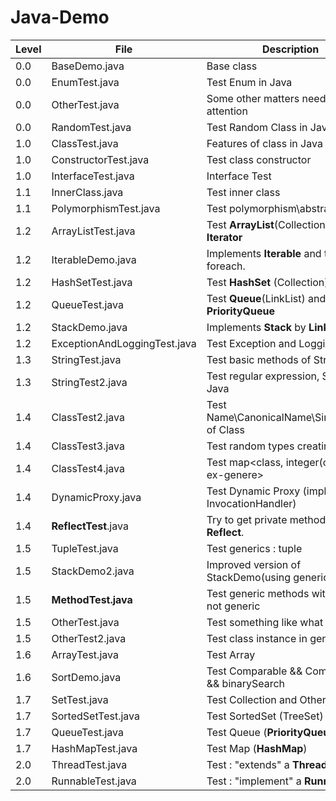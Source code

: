 # Java-Demo

| Level | File  | Description | Package |
| ---------- | ------------- | ------------- | ------------- |
| 0.0 | BaseDemo.java  | Base class   | (default) |
| 0.0 | EnumTest.java | Test Enum in Java | (default) |
| 0.0 | OtherTest.java | 	Some other matters needing attention | (default) |
| 0.0 | RandomTest.java | Test Random Class in Java | (default) |
| 1.0 | ClassTest.java | Features of class in Java | (default) |
| 1.0 | ConstructorTest.java | Test class constructor | (default) |
| 1.0 | InterfaceTest.java | Interface Test | (default) |
| 1.1 | InnerClass.java | Test inner class | (default) |
| 1.1 | PolymorphismTest.java | Test polymorphism\abstract in Java | (default) |
| 1.2 | ArrayListTest.java  | Test <b>ArrayList</b>(Collection) and <b>Iterator</b> | (default) |
| 1.2 | IterableDemo.java | Implements <b>Iterable</b> and then test foreach. | (default) |
| 1.2 | HashSetTest.java | Test <b>HashSet</b> (Collection) | (default) |
| 1.2 | QueueTest.java | Test <b>Queue</b>(LinkList) and <b>PriorityQueue</b> | (default) |
| 1.2 | StackDemo.java | Implements <b>Stack</b> by <b>LinkList</b> | (default) |
| 1.2 | ExceptionAndLoggingTest.java | Test Exception and Logging in Java | (default) |
| 1.3 | StringTest.java | Test basic methods of String |  (default) |
| 1.3 | StringTest2.java | Test regular expression, Scanner in Java | (default) |
| 1.4 | ClassTest2.java | Test Name\CanonicalName\SimpleName of Class | (default) |
| 1.4 | ClassTest3.java | Test random types creating. | (default) |
| 1.4 | ClassTest4.java | Test map<class, integer(contains ex-genere> | (default) | 
| 1.4 | DynamicProxy.java | Test Dynamic Proxy (implement InvocationHandler) | (default) | 
| 1.4 | <b>ReflectTest</b>.java | Try to get private method\field by <b>Reflect</b>. | (default) |
| 1.5 | TupleTest.java | Test generics : tuple | generics |
| 1.5 | StackDemo2.java | Improved version of StackDemo(using generics) | generics | 
| 1.5 | <b>MethodTest.java</b> | Test generic methods with class not generic | generics |
| 1.5 | OtherTest.java | Test something like what I saw in <SICP> | generics |
| 1.5 | OtherTest2.java | Test class instance in generics | generics |
| 1.6 | ArrayTest.java | Test Array | (default) |
| 1.6 | SortDemo.java | Test Comparable && Comparator && binarySearch | (default) |
| 1.7 | SetTest.java | Test Collection and Other generics | collections |
| 1.7 | SortedSetTest.java | Test SortedSet (TreeSet) | collections |
| 1.7 | QueueTest.java | Test Queue (<b>PriorityQueue</b>) | collections |
| 1.7 | HashMapTest.java | Test Map (<b>HashMap</b>) | collections |
| 2.0 | ThreadTest.java | Test : "extends" a <b>Thread</b> | multithread |
| 2.0 | RunnableTest.java | Test : "implement" a <b>Runnable</b> | multithread |
